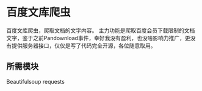 # 百度文库爬虫
百度文库爬虫，爬取文档的文字内容。
主力功能是爬取百度会员下载限制的文档文字，鉴于之前Pandownload事件，幸好我没有盈利，也没啥影响力推广，更没有提供服务器接口，仅仅是写了代码完全开源，各位随意取用。

## 所需模块
Beautifulsoup
requests
